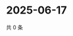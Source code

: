 # 2025-06-17

共 0 条

<!-- BEGIN ZHIHUQUESTIONS -->
<!-- 最后更新时间 Tue Jun 17 2025 11:43:11 GMT+0800 (China Standard Time) -->

<!-- END ZHIHUQUESTIONS -->
